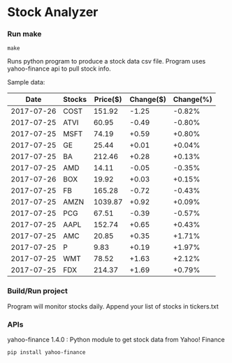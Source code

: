 # Stock Analyzer

### Run make
```
make
```

Runs python program to produce a stock data csv file. Program uses yahoo-finance api to pull stock info.

Sample data:

| Date| Stocks| Price($)| Change($)| Change(%) | 
| --- | --- | --- | --- | ---  | 
| 2017-07-26| COST| 151.92| -1.25| -0.82% | 
| 2017-07-25| ATVI| 60.95| -0.49| -0.80% | 
| 2017-07-25| MSFT| 74.19| +0.59| +0.80% | 
| 2017-07-25| GE| 25.44| +0.01| +0.04% | 
| 2017-07-25| BA| 212.46| +0.28| +0.13% | 
| 2017-07-25| AMD| 14.11| -0.05| -0.35% | 
| 2017-07-26| BOX| 19.92| +0.03| +0.15% | 
| 2017-07-25| FB| 165.28| -0.72| -0.43% | 
| 2017-07-25| AMZN| 1039.87| +0.92| +0.09% | 
| 2017-07-25| PCG| 67.51| -0.39| -0.57% | 
| 2017-07-25| AAPL| 152.74| +0.65| +0.43% | 
| 2017-07-25| AMC| 20.85| +0.35| +1.71% | 
| 2017-07-25| P| 9.83| +0.19| +1.97% | 
| 2017-07-25| WMT| 78.52| +1.63| +2.12% | 
| 2017-07-25| FDX| 214.37| +1.69| +0.79% | 

### Build/Run project

Program will monitor stocks daily. Append your list of stocks in tickers.txt

### APIs
yahoo-finance 1.4.0 : Python module to get stock data from Yahoo! Finance

```
pip install yahoo-finance
```

